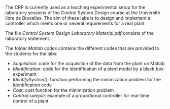 The CRP is currently used as a teaching experimental setup for the laboratory sessions of the Control System Design course at the Université libre de Bruxelles.
The aim of these labs is to design and implement a controller which meets one or several requirements for a real plant

The file *Control System Design Laboratory Material.pdf* consists of the laboratory statement.

The folder *Matlab codes* contains the different codes that are provided to the students for the labs:
  - *Acquisition*: code for the acquisition of the data from the plant on Matlab 
  - *Identification*: code for the identification of a plant model by a black box experiment
  - *IdentifySystem()*: function performing the minimization problem for the identification code
  - *Cost*: cost function for the minimization problem
  - *Control sample*: example of a proportional controller for real-time control of a plant

